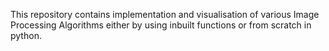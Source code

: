 This repository contains implementation and visualisation of various Image Processing Algorithms either by using inbuilt functions or from scratch in python. 
